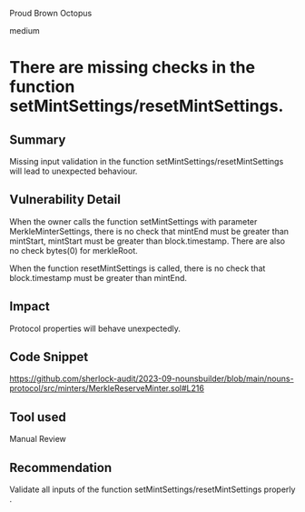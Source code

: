 Proud Brown Octopus

medium

# There are missing checks in the function setMintSettings/resetMintSettings.

## Summary

Missing input validation in the function setMintSettings/resetMintSettings will lead to unexpected behaviour. 

## Vulnerability Detail
When the owner calls the  function setMintSettings with parameter MerkleMinterSettings, there is no check that mintEnd must be greater than mintStart, mintStart must be greater than block.timestamp. There are also no check bytes(0) for merkleRoot.

When the function resetMintSettings is called, there is no check that block.timestamp must be greater than mintEnd. 

## Impact
Protocol properties will behave unexpectedly.

## Code Snippet
https://github.com/sherlock-audit/2023-09-nounsbuilder/blob/main/nouns-protocol/src/minters/MerkleReserveMinter.sol#L216
## Tool used

Manual Review

## Recommendation
Validate all inputs of the function setMintSettings/resetMintSettings properly .

